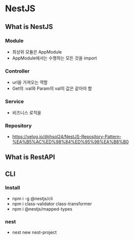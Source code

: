# NestJS

## What is NestJS

### Module

- 최상위 모듈은 AppModule
- AppModule에서는 수행하는 모든 것을 import

### Controller

- url을 가져오는 역할
- Get의 :val와 Param의 val의 값은 같아야 함

### Service

- 비즈니스 로직을

### Repository

- https://velog.io/@jhsol24/NestJS-Repository-Pattern-%EA%B5%AC%ED%98%84%ED%95%98%EA%B8%B0

## What is RestAPI

## CLI

### Install

- npm i -g @nestjs/cli
- npm i class-validator class-transformer
- npm i @nestjs/mapped-types

### nest

- nest new nest-project
